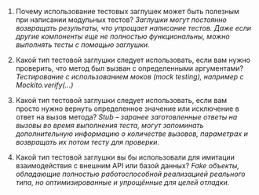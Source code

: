 1)  Почему использование тестовых заглушек может быть полезным при написании модульных тестов?
_Заглушки  могут постоянно возвращать результаты, что упрощает написание тестов. Даже если другие компоненты еще не полностью функциональны,  можно выполнять тесты с помощью заглушки._

2) Какой тип тестовой заглушки следует использовать, если вам нужно проверить, что метод был вызван с определенными аргументами?
_Тестирование с использованием моков (mock testing), например с Mockito.verify(…)_

3) Какой тип тестовой заглушки следует использовать, если вам просто нужно вернуть определенное значение или исключение в ответ на вызов метода?
_Stub – заранее заготовленные ответы на вызовы во время выполнения теста, могут запоминать дополнительную информацию о количестве вызовов, параметрах и возвращать их потом тесту для проверки._

4) Какой тип тестовой заглушки вы бы использовали для имитации  взаимодействия с внешним API или базой данных?
_Fake объекты, обладающие полностью работоспособной реализацией реального типа, но оптимизированные и упрощённые для целей отладки._